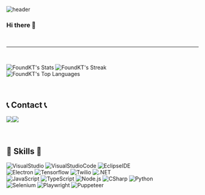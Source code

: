 <!--
![header](https://capsule-render.vercel.app/api?type=waving&color=auto&height=300&section=header&fontSize=90&animation=fadeIn&fontAlignY=38&descAlignY=51&descAlign=62)
-->

![header](https://capsule-render.vercel.app/api?type=waving&color=6994CDEE&text=&animation=twinkling&height=80)

<div align="left">

<!--
### Hi there 👋

**FoundKT/FoundKT** is a ✨ _special_ ✨ repository because its `README.md` (this file) appears on your GitHub profile.

Here are some ideas to get you started:

- 🔭 I’m currently working on ...
- 🌱 I’m currently learning ...
- 👯 I’m looking to collaborate on ...
- 🤔 I’m looking for help with ...
- 💬 Ask me about ...
- 📫 How to reach me: ...
- 😄 Pronouns: ...
- ⚡ Fun fact: ...
-->

  ### Hi there 👋

  <br>
  
  ---

  <br>

  ![FoundKT's Stats](https://github-readme-stats.vercel.app/api?username=FoundKT&theme=dracula&show_icons=true&hide_border=false&count_private=false)
  ![FoundKT's Streak](https://github-readme-streak-stats.herokuapp.com/?user=FoundKT&theme=dracula&hide_border=false)
  <br>
  ![FoundKT's Top Languages](https://github-readme-stats.vercel.app/api/top-langs/?username=FoundKT&theme=dracula&show_icons=true&hide_border=false&layout=compact)

  <br>

  ## 📞 Contact 📞

  <div style="display:flex; flex-direction:row;">
    <a href="https://t.me/FoundLG">
        <img src="https://img.shields.io/badge/Telegram_Main-007ACC?style=for-the-badge&logo=telegram&logoColor=white">
    </a>
    <a href="https://t.me/ow9kj1w">
        <img src="https://img.shields.io/badge/Telegram_Sub-007ACC?style=for-the-badge&logo=telegram&logoColor=white">
    </a>
  </div>

  <br>
  <br>

  ## 🔨 Skills 🔨

  ![VisualStudio](https://img.shields.io/badge/Visual_Studio-5C2D91?style=for-the-badge&logo=visualstudio&logoColor=white)
  ![VisualStudioCode](https://img.shields.io/badge/Visual_Studio_Code-007ACC?style=for-the-badge&logo=visualstudiocode&logoColor=white)
  ![EclipseIDE](https://img.shields.io/badge/Eclipse_IDE-2C2255?style=for-the-badge&logo=eclipseide&logoColor=white)
  <br>
  ![Electron](https://img.shields.io/badge/Electron-47848F?style=for-the-badge&logo=electron&logoColor=white)
  ![Tensorflow](https://img.shields.io/badge/Tensorflow-FF6F00?style=for-the-badge&logo=tensorflow&logoColor=white)
  ![Twilio](https://img.shields.io/badge/Twilio-F22F46?style=for-the-badge&logo=twilio&logoColor=white)
  ![.NET](https://img.shields.io/badge/.NET-512BD4?style=for-the-badge&logo=dotnet&logoColor=white)
  <br>
  ![JavaScript](https://img.shields.io/badge/JavaScript-323330?style=for-the-badge&logo=javascript&logoColor=F7DF1E)
  ![TypeScript](https://img.shields.io/badge/TypeScript-007ACC?style=for-the-badge&logo=typescript&logoColor=white)
  ![Node.js](https://img.shields.io/badge/Node.js-339933?style=for-the-badge&logo=nodedotjs&logoColor=white)
  ![CSharp](https://img.shields.io/badge/CSharp-512BD4?style=for-the-badge&logo=csharp&logoColor=white)
  ![Python](https://img.shields.io/badge/Python-3776AB?style=for-the-badge&logo=python&logoColor=white)
  <br>
  ![Selenium](https://img.shields.io/badge/Selenium-43B02A?style=for-the-badge&logo=selenium&logoColor=white)
  ![Playwright](https://img.shields.io/badge/Playwright-2EAD33?style=for-the-badge&logo=playwright&logoColor=white)
  ![Puppeteer](https://img.shields.io/badge/Puppeteer-40B5A4?style=for-the-badge&logo=puppeteer&logoColor=white)

  <br>
</div>

